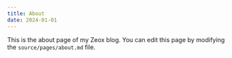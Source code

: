 ```yaml
---
title: About
date: 2024-01-01
---
```


This is the about page of my Zeox blog. You can edit this page by modifying the `source/pages/about.md` file. 